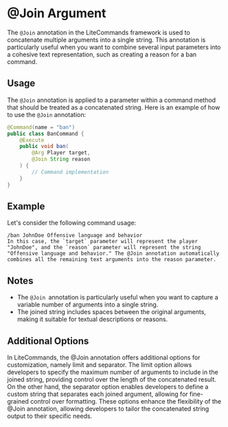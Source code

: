# @Join Argument

The `@Join` annotation in the LiteCommands framework is used to concatenate
multiple arguments into a single string. This annotation is particularly
useful when you want to combine several input parameters into a cohesive
text representation, such as creating a reason for a ban command.

## Usage
The `@Join` annotation is applied to a parameter within a command method
that should be treated as a concatenated string. Here is an example of
how to use the `@Join` annotation:

```Java
@Command(name = "ban")
public class BanCommand {
    @Execute
    public void ban(
        @Arg Player target,
        @Join String reason
    ) {
        // Command implementation
    }
}
```

## Example
Let's consider the following command usage:

```
/ban JohnDoe Offensive language and behavior
In this case, the `target` parameter will represent the player "JohnDoe", and the `reason` parameter will represent the string "Offensive language and behavior." The @Join annotation automatically combines all the remaining text arguments into the reason parameter.
```

## Notes
- The `@Join `annotation is particularly useful when you want to capture a variable number of arguments into a single string.
- The joined string includes spaces between the original arguments, making it suitable for textual descriptions or reasons.

## Additional Options



In LiteCommands, the @Join annotation offers additional options for customization, namely limit and separator. The limit option allows developers to specify the maximum number of arguments to include in the joined string, providing control over the length of the concatenated result. On the other hand, the separator option enables developers to define a custom string that separates each joined argument, allowing for fine-grained control over formatting. These options enhance the flexibility of the @Join annotation, allowing developers to tailor the concatenated string output to their specific needs.